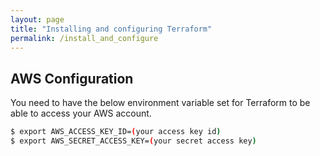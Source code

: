 ```yaml
---
layout: page
title: "Installing and configuring Terraform"
permalink: /install_and_configure
---
```


## AWS Configuration

You need to have the below environment variable set for Terraform to be able to access your AWS account.

```bash
$ export AWS_ACCESS_KEY_ID=(your access key id)
$ export AWS_SECRET_ACCESS_KEY=(your secret access key)
```
